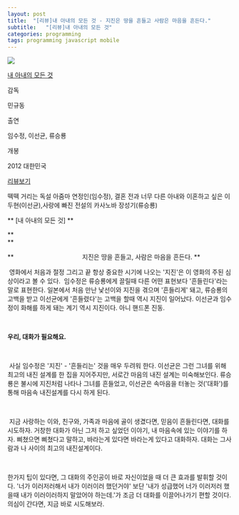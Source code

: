 ```yaml
---
layout: post
title:  "[리뷰]내 아내의 모든 것 - 지진은 땅을 흔들고 사람은 마음을 흔든다."
subtitle:   "[리뷰]내 아내의 모든 것"
categories: programming
tags: programming javascript mobile
---
```

   

 

 

 

 

 

 

 

 

 

 [![](http://imgmovie.naver.com/mdi/mit150/0896/89606_P10_161836.jpg)](http://movie.naver.com/movie/bi/mi/basic.nhn?code=89606) 

 [ 내 아내의 모든 것 ](http://movie.naver.com/movie/bi/mi/basic.nhn?code=89606)

 

 감독 

 민규동 

 출연 

 임수정, 이선균, 류승룡 

 개봉 

 2012 대한민국 

 

  [리뷰보기](http://movie.naver.com/movie/bi/mi/review.nhn?code=89606)  

 

 

 

 

떽떽 거리는 독설 아줌마 연정인(임수정), 결혼 전과 너무 다른 아내와 이혼하고 싶은 이두현(이선균),사랑에 빠진 전설의 카사노바 장성기(류승룡) 

** [내 아내의 모든 것] **

**   
 **

 

 

 

 

 

 

**                                       지진은 땅을 흔들고, 사람은 마음을 흔든다. **

 영화에서 처음과 절정 그리고 끝 항상 중요한 시기에 나오는 '지진'은 이 영화의 주된 심상이라고 볼 수 있다.  임수정은 류승룡에게 끌릴때 다른 어떤 표현보다 '흔들린다'라는 말로 표현한다. 일본에서 처음 만난 낯선이와 지진을 겪으며 '흔들리게' 돼고, 류승룡의 고백을 받고 이선균에게 '흔들렸다'는 고백을 할때 역시 지진이 일어났다. 이선균과 임수정이 화해를 하게 돼는 계기 역시 지진이다. 아니 핸드폰 진동. 

   

 **우리, 대화가 필요해요.** 

   

  사실 임수정은 '지진' - '흔들리는' 것을 매우 두려워 한다. 이선균은 그런 그녀를 위해 최고의 내진 설계를 한 집을 지어주지만, 서로간 마음의 내진 설계는 미숙해보인다. 류승룡은 불시에 지진처럼 나타나 그녀를 흔들었고, 이선균은 속마음을 터놓는 것('대화')를 통해 마음속 내진설계를 다시 하게 된다. 

   

 지금 사랑하는 이와, 친구와, 가족과 마음에 골이 생겼다면, 믿음이 흔들린다면, 대화를 시도하자. 거창한 대화가 아닌 그저 하고 싶었던 이야기, 내 마음속에 있는 이야기를 하자. 삐쳤으면 삐쳤다고 말하고, 바라는게 있다면 바라는게 있다고 대화하자. 대화는 그사람과 나 사이의 최고의 내진설계이다. 

   

 한가지 팁이 있다면, 그 대화의 주인공이 바로 자신이었을 때 더 큰 효과를 발휘할 것이다. '너가 이러저러해서 내가 이러이러 했던거야' 보단 '내가 성급했어 너가 이러저러 했을때 내가 이러이러하지 말았어야 하는데.'가 조금 더 대화를 이끌어나가기 편할 것이다. 의심이 간다면, 지금 바로 시도해보라. 

 